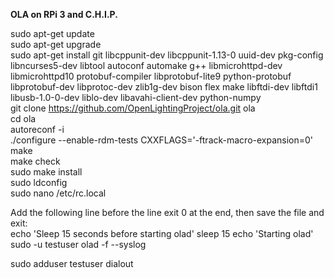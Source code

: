 **OLA on RPi 3 and C.H.I.P.**

sudo apt-get update  
sudo apt-get upgrade  
sudo apt-get install git libcppunit-dev libcppunit-1.13-0 uuid-dev pkg-config libncurses5-dev libtool autoconf automake g++ libmicrohttpd-dev \
 libmicrohttpd10 protobuf-compiler libprotobuf-lite9 python-protobuf libprotobuf-dev libprotoc-dev zlib1g-dev bison flex make libftdi-dev  libftdi1 libusb-1.0-0-dev liblo-dev libavahi-client-dev python-numpy  
 git clone https://github.com/OpenLightingProject/ola.git ola  
 cd ola  
 autoreconf -i  
 ./configure --enable-rdm-tests CXXFLAGS='-ftrack-macro-expansion=0'  
 make  
 make check  
 sudo make install  
 sudo ldconfig  
 sudo nano /etc/rc.local

Add the following line before the line exit 0 at the end, then save the file and exit:  
echo 'Sleep 15 seconds before starting olad' sleep 15 echo 'Starting olad' sudo -u testuser olad -f --syslog

sudo adduser testuser dialout

